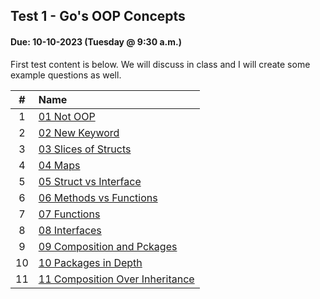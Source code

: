 ## Test 1 - Go's OOP Concepts
#### Due: 10-10-2023 (Tuesday @ 9:30 a.m.) 

First test content is below. We will discuss in class and I will create some example questions as well.

|   #   | Name                                                                                     |
| :---: | :--------------------------------------------------------------------------------------- |
|   1   | [01 Not OOP](../../Lectures/OOP_Concepts/01-not_oop.md)                                  |
|   2   | [02 New Keyword](../../Lectures/OOP_Concepts/02-new_keyword.md)                          |
|   3   | [03 Slices of Structs](../../Lectures/OOP_Concepts/03-slices_of_structs.md)              |
|   4   | [04 Maps](../../Lectures/OOP_Concepts/04-maps.md)                                        |
|   5   | [05 Struct vs Interface](../../Lectures/OOP_Concepts/05-struct_vs_interface.md)          |
|   6   | [06 Methods vs Functions](../../Lectures/OOP_Concepts/06-methods_vs_functions.md)        |
|   7   | [07 Functions](../../Lectures/OOP_Concepts/07-functions.md)                              |
|   8   | [08 Interfaces](../../Lectures/OOP_Concepts/08-interfaces.md)                            |
|   9   | [09 Composition and Pckages](../../Lectures/OOP_Concepts/09-composition_and_packages.md) |
|  10   | [10 Packages in Depth](../../Lectures/OOP_Concepts/10-packages_in_depth.md)              |
|  11   | [11 Composition Over Inheritance](../../Lectures/OOP_Concepts/11-comp_over_inherit.md)   |
